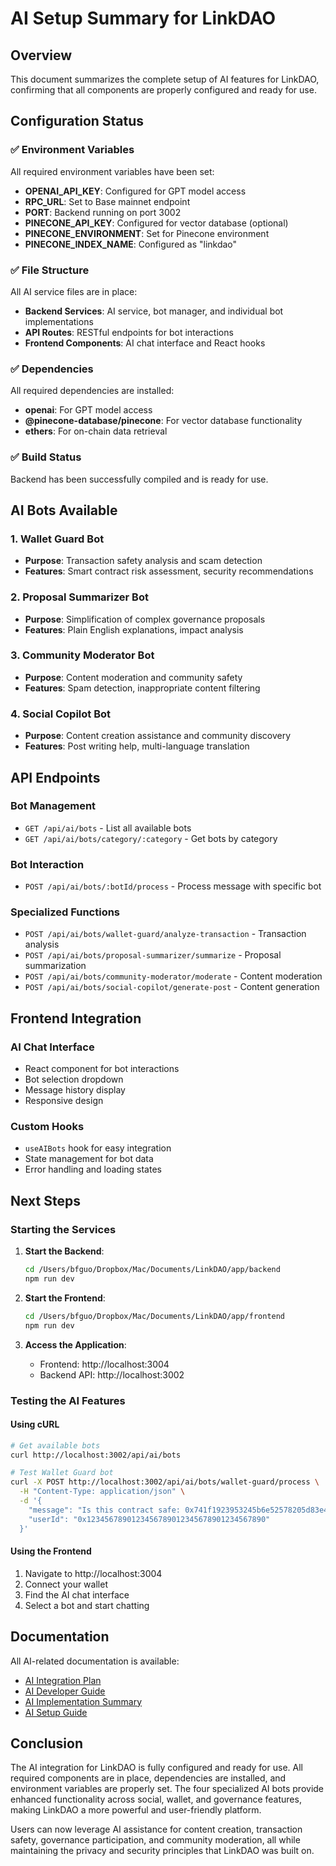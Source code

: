 # AI Setup Summary for LinkDAO

## Overview
This document summarizes the complete setup of AI features for LinkDAO, confirming that all components are properly configured and ready for use.

## Configuration Status

### ✅ Environment Variables
All required environment variables have been set:
- **OPENAI_API_KEY**: Configured for GPT model access
- **RPC_URL**: Set to Base mainnet endpoint
- **PORT**: Backend running on port 3002
- **PINECONE_API_KEY**: Configured for vector database (optional)
- **PINECONE_ENVIRONMENT**: Set for Pinecone environment
- **PINECONE_INDEX_NAME**: Configured as "linkdao"

### ✅ File Structure
All AI service files are in place:
- **Backend Services**: AI service, bot manager, and individual bot implementations
- **API Routes**: RESTful endpoints for bot interactions
- **Frontend Components**: AI chat interface and React hooks

### ✅ Dependencies
All required dependencies are installed:
- **openai**: For GPT model access
- **@pinecone-database/pinecone**: For vector database functionality
- **ethers**: For on-chain data retrieval

### ✅ Build Status
Backend has been successfully compiled and is ready for use.

## AI Bots Available

### 1. Wallet Guard Bot
- **Purpose**: Transaction safety analysis and scam detection
- **Features**: Smart contract risk assessment, security recommendations

### 2. Proposal Summarizer Bot
- **Purpose**: Simplification of complex governance proposals
- **Features**: Plain English explanations, impact analysis

### 3. Community Moderator Bot
- **Purpose**: Content moderation and community safety
- **Features**: Spam detection, inappropriate content filtering

### 4. Social Copilot Bot
- **Purpose**: Content creation assistance and community discovery
- **Features**: Post writing help, multi-language translation

## API Endpoints

### Bot Management
- `GET /api/ai/bots` - List all available bots
- `GET /api/ai/bots/category/:category` - Get bots by category

### Bot Interaction
- `POST /api/ai/bots/:botId/process` - Process message with specific bot

### Specialized Functions
- `POST /api/ai/bots/wallet-guard/analyze-transaction` - Transaction analysis
- `POST /api/ai/bots/proposal-summarizer/summarize` - Proposal summarization
- `POST /api/ai/bots/community-moderator/moderate` - Content moderation
- `POST /api/ai/bots/social-copilot/generate-post` - Content generation

## Frontend Integration

### AI Chat Interface
- React component for bot interactions
- Bot selection dropdown
- Message history display
- Responsive design

### Custom Hooks
- `useAIBots` hook for easy integration
- State management for bot data
- Error handling and loading states

## Next Steps

### Starting the Services
1. **Start the Backend**:
   ```bash
   cd /Users/bfguo/Dropbox/Mac/Documents/LinkDAO/app/backend
   npm run dev
   ```

2. **Start the Frontend**:
   ```bash
   cd /Users/bfguo/Dropbox/Mac/Documents/LinkDAO/app/frontend
   npm run dev
   ```

3. **Access the Application**:
   - Frontend: http://localhost:3004
   - Backend API: http://localhost:3002

### Testing the AI Features

#### Using cURL
```bash
# Get available bots
curl http://localhost:3002/api/ai/bots

# Test Wallet Guard bot
curl -X POST http://localhost:3002/api/ai/bots/wallet-guard/process \
  -H "Content-Type: application/json" \
  -d '{
    "message": "Is this contract safe: 0x741f1923953245b6e52578205d83e468c1b390d4?",
    "userId": "0x1234567890123456789012345678901234567890"
  }'
```

#### Using the Frontend
1. Navigate to http://localhost:3004
2. Connect your wallet
3. Find the AI chat interface
4. Select a bot and start chatting

## Documentation

All AI-related documentation is available:
- [AI Integration Plan](AI_INTEGRATION_PLAN.md)
- [AI Developer Guide](AI_DEVELOPER_GUIDE.md)
- [AI Implementation Summary](AI_IMPLEMENTATION_SUMMARY.md)
- [AI Setup Guide](AI_SETUP_GUIDE.md)

## Conclusion

The AI integration for LinkDAO is fully configured and ready for use. All required components are in place, dependencies are installed, and environment variables are properly set. The four specialized AI bots provide enhanced functionality across social, wallet, and governance features, making LinkDAO a more powerful and user-friendly platform.

Users can now leverage AI assistance for content creation, transaction safety, governance participation, and community moderation, all while maintaining the privacy and security principles that LinkDAO was built on.